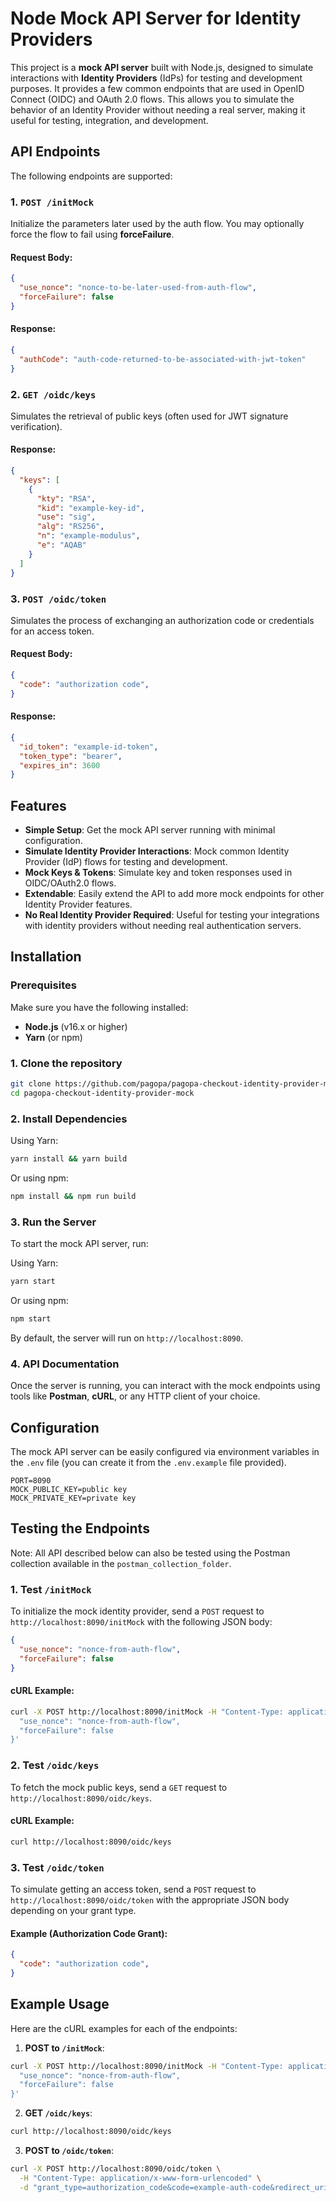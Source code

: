 # Node Mock API Server for Identity Providers

This project is a **mock API server** built with Node.js, designed to simulate interactions with **Identity Providers** (IdPs) for testing and development purposes. It provides a few common endpoints that are used in OpenID Connect (OIDC) and OAuth 2.0 flows. This allows you to simulate the behavior of an Identity Provider without needing a real server, making it useful for testing, integration, and development.

## API Endpoints

The following endpoints are supported:

### 1. `POST /initMock`

Initialize the parameters later used by the auth flow. You may optionally force the flow to fail using **forceFailure**.

#### Request Body:

```json
{
  "use_nonce": "nonce-to-be-later-used-from-auth-flow",
  "forceFailure": false
}
```

#### Response:

```json
{
  "authCode": "auth-code-returned-to-be-associated-with-jwt-token"
}
```

### 2. `GET /oidc/keys`

Simulates the retrieval of public keys (often used for JWT signature verification).

#### Response:

```json
{
  "keys": [
    {
      "kty": "RSA",
      "kid": "example-key-id",
      "use": "sig",
      "alg": "RS256",
      "n": "example-modulus",
      "e": "AQAB"
    }
  ]
}
```

### 3. `POST /oidc/token`

Simulates the process of exchanging an authorization code or credentials for an access token.

#### Request Body:

```json
{
  "code": "authorization code",
}
```

#### Response:

```json
{
  "id_token": "example-id-token",
  "token_type": "bearer",
  "expires_in": 3600
}
```

## Features

- **Simple Setup**: Get the mock API server running with minimal configuration.
- **Simulate Identity Provider Interactions**: Mock common Identity Provider (IdP) flows for testing and development.
- **Mock Keys & Tokens**: Simulate key and token responses used in OIDC/OAuth2.0 flows.
- **Extendable**: Easily extend the API to add more mock endpoints for other Identity Provider features.
- **No Real Identity Provider Required**: Useful for testing your integrations with identity providers without needing real authentication servers.

## Installation

### Prerequisites

Make sure you have the following installed:

- **Node.js** (v16.x or higher)
- **Yarn** (or npm)

### 1. Clone the repository

```bash
git clone https://github.com/pagopa/pagopa-checkout-identity-provider-mock.git
cd pagopa-checkout-identity-provider-mock
```

### 2. Install Dependencies

Using Yarn:

```bash
yarn install && yarn build
```

Or using npm:

```bash
npm install && npm run build
```

### 3. Run the Server

To start the mock API server, run:

Using Yarn:

```bash
yarn start
```

Or using npm:

```bash
npm start
```

By default, the server will run on `http://localhost:8090`.

### 4. API Documentation

Once the server is running, you can interact with the mock endpoints using tools like **Postman**, **cURL**, or any HTTP client of your choice.

## Configuration

The mock API server can be easily configured via environment variables in the `.env` file (you can create it from the `.env.example` file provided).

```env
PORT=8090
MOCK_PUBLIC_KEY=public key
MOCK_PRIVATE_KEY=private key
```

## Testing the Endpoints

Note: All API described below can also be tested using the Postman collection available in the `postman_collection_folder`.

### 1. Test `/initMock`

To initialize the mock identity provider, send a `POST` request to `http://localhost:8090/initMock` with the following JSON body:

```json
{
  "use_nonce": "nonce-from-auth-flow",
  "forceFailure": false
}
```

#### cURL Example:

```bash
curl -X POST http://localhost:8090/initMock -H "Content-Type: application/json" -d '{
  "use_nonce": "nonce-from-auth-flow",
  "forceFailure": false
}'
```

### 2. Test `/oidc/keys`

To fetch the mock public keys, send a `GET` request to `http://localhost:8090/oidc/keys`.

#### cURL Example:

```bash
curl http://localhost:8090/oidc/keys
```

### 3. Test `/oidc/token`

To simulate getting an access token, send a `POST` request to `http://localhost:8090/oidc/token` with the appropriate JSON body depending on your grant type.

#### Example (Authorization Code Grant):

```json
{
  "code": "authorization code",
}
```

## Example Usage

Here are the cURL examples for each of the endpoints:

1. **POST to `/initMock`**:

```bash
curl -X POST http://localhost:8090/initMock -H "Content-Type: application/json" -d '{
  "use_nonce": "nonce-from-auth-flow",
  "forceFailure": false
}'
```

2. **GET `/oidc/keys`**:

```bash
curl http://localhost:8090/oidc/keys
```

3. **POST to `/oidc/token`**:

```bash
curl -X POST http://localhost:8090/oidc/token \
  -H "Content-Type: application/x-www-form-urlencoded" \
  -d "grant_type=authorization_code&code=example-auth-code&redirect_uri=https://example.com/callback"
```

